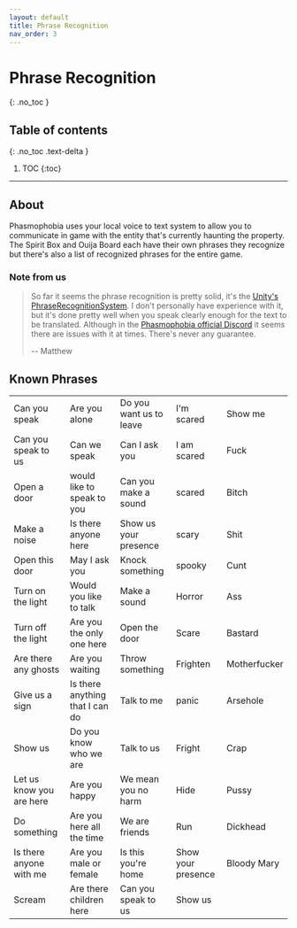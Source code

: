 ```yaml
---
layout: default
title: Phrase Recognition
nav_order: 3
---
```


# Phrase Recognition
{: .no_toc }

## Table of contents
{: .no_toc .text-delta }

1. TOC
{:toc}

---
## About
Phasmophobia uses your local voice to text system to allow you to communicate in game with the entity that's currently haunting the property. The Spirit Box and Ouija Board each have their own phrases they recognize but there's also a list of recognized phrases for the entire game. 

### Note from us
> So far it seems the phrase recognition is pretty solid, it's the [Unity's PhraseRecognitionSystem](https://docs.unity3d.com/ScriptReference/Windows.Speech.PhraseRecognitionSystem.html). I don't personally have experience with it, but it's done pretty well when you speak clearly enough for the text to be translated. Although in the [Phasmophobia official Discord](https://discord.gg/QxvWuqX) it seems there are issues with it at times. There's never any guarantee.
>
> -- Matthew

## Known Phrases

|                          |                                 |                         |                    |              |
|--------------------------|---------------------------------|-------------------------|--------------------|--------------|
| Can you speak            | Are you alone                   | Do you want us to leave | I'm scared         | Show me      |
| Can you speak to us      | Can we speak                    | Can I ask you           | I am scared        | Fuck         |
| Open a door              | would like to speak to you      | Can you make a sound    | scared             | Bitch        |
| Make a noise             | Is there anyone here            | Show us your presence   | scary              | Shit         |
| Open this door           | May I ask you                   | Knock something         | spooky             | Cunt         |
| Turn on the light        | Would you like to talk          | Make a sound            | Horror             | Ass          |
| Turn off the light       | Are you the only one here       | Open the door           | Scare              | Bastard      |
| Are there any ghosts     | Are you waiting                 | Throw something         | Frighten           | Motherfucker |
| Give us a sign           | Is there anything that I can do | Talk to me              | panic              | Arsehole     |
| Show us                  | Do you know who we are          | Talk to us              | Fright             | Crap         |
| Let us know you are here | Are you happy                   | We mean you no harm     | Hide               | Pussy        |
| Do something             | Are you here all the time       | We are friends          | Run                | Dickhead     |
| Is there anyone with me  | Are you male or female          | Is this you're home     | Show your presence | Bloody Mary  |
| Scream                   | Are there children here         | Can you speak to us     | Show us            |              |

